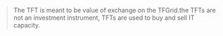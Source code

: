> The TFT is meant to be value of exchange on the TFGrid.the TFTs are not an investment instrument, TFTs are used to buy and sell IT capacity.